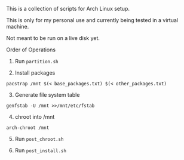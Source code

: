 This is a collection of scripts for Arch Linux setup.

This is only for my personal use and currently being tested in a virtual machine.

Not meant to be run on a live disk yet.

Order of Operations

1. Run `partition.sh`

2. Install packages

`pacstrap /mnt $(< base_packages.txt) $(< other_packages.txt)`

3. Generate file system table

`genfstab -U /mnt >>/mnt/etc/fstab`

4. chroot into /mnt

`arch-chroot /mnt`

5. Run `post_chroot.sh`

6. Run `post_install.sh`
